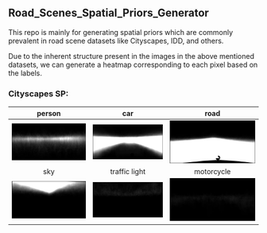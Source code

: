 ## Road_Scenes_Spatial_Priors_Generator
This repo is mainly for generating spatial priors
which are commonly prevalent in road scene datasets like Cityscapes, IDD, and others.

Due to the inherent structure present in the images in the above mentioned datasets, we
can generate a heatmap corresponding to each pixel based on the labels.

### Cityscapes SP:
| person |      car      |    road    |
|:------:|:-------------:|:----------:|
|  ![drawing](./cityscapes_SP/person.png)      |    ![drawing](./cityscapes_SP/car.png)           |     ![drawing](./cityscapes_SP/road.png)       |
|   sky  | traffic light | motorcycle |
|    ![drawing](./cityscapes_SP/sky.png)    |       ![drawing](./cityscapes_SP/traffic%20light.png)        |     ![drawing](./cityscapes_SP/motorcycle.png)       |
